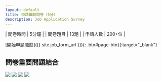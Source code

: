 ```yaml
---
layout: default
title: 申請職缺問卷（5分）
description: Job Application Survey
---
```


| 問卷時間 | 5分鐘 |
| 問卷題目 | 13題 |
| 申請人數 | 200+位 |

[開始申請職缺]({{ site.job_form_url }}){: .btn#page-btn}{:target="_blank"}

## 問卷重要問題結合

<img src="https://lh3.googleusercontent.com/U84qUfQSWUtOTUHHo6Rh0Iq69csLvLqTz5VSASZkjqudhXOuCltyotSSvgvHHDJM2UglXxdzogn1syd3CgXeXdVUOPfnWz-rFnuIy0FgilUMlZF983CisuTEGZDoy94m_ke5mZqucA=w800">

<img src="https://lh3.googleusercontent.com/PeK9LoRq-ZEMHC1NLQH4d_rc2gLoSAjTwO84m1Ae7YaWaJXdR9fJxMa6ir01sueNTa02ZV01YPUjHnV1xrxtawH7HLtItKORGE8-mPjK3GGkGVcnJRWfyQn9RF-M3zvpQoXdOoLfYQ=w800">

<img src="https://lh3.googleusercontent.com/88QbSbLm76_Yu3TXqdwu3sNz67HY4Jw4Z_ruIjqtoKxGmvrFZoylsD2SDKVzO4M06-TDw4P8Rxk_oMa4Ij2hTDyoXbv6HgsImQyuedRhDfQORrvPwrGuaQAe0yQtqJ4wiWR7qHSPpQ=w800">

<img src="https://lh3.googleusercontent.com/JvSLSQxZem_oQ1kvJMwFvyUiwVs99CCY17t_8fzCPsVLKYg97cV3jt6IVxXSJP_Idltv08AiOdw2LXTT6V_xSVaPjpamCY0iO2jq2fi31L6foEj7TCjoAEbO-5g57xBLAOMv6JlBxQ=w800">